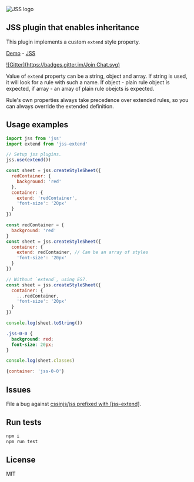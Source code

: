 ![JSS logo](https://avatars1.githubusercontent.com/u/9503099?v=3&s=60)

## JSS plugin that enables inheritance

This plugin implements a custom `extend` style property.

[Demo](http://cssinjs.github.io/examples/index.html#plugin-jss-extend) -
[JSS](https://github.com/cssinjs/jss)

[![Gitter](https://badges.gitter.im/Join Chat.svg)](https://gitter.im/cssinjs/lobby)


Value of `extend` property can be a string, object and array. If string is used, it will look for a rule with such a name. If object - plain rule object is expected, if array - an array of plain rule obejcts is expected.

Rule's own properties always take precedence over extended rules, so you can always override the extended definition.


## Usage examples

```javascript
import jss from 'jss'
import extend from 'jss-extend'

// Setup jss plugins.
jss.use(extend())

const sheet = jss.createStyleSheet({
  redContainer: {
    background: 'red'
  },
  container: {
    extend: 'redContainer',
    'font-size': '20px'
  }
})

const redContainer = {
  background: 'red'
}
const sheet = jss.createStyleSheet({
  container: {
    extend: redContainer, // Can be an array of styles
    'font-size': '20px'
  }
})

// Without `extend`, using ES7.
const sheet = jss.createStyleSheet({
  container: {
    ...redContainer,
    'font-size': '20px'
  }
})

console.log(sheet.toString())
```

```css
.jss-0-0 {
  background: red;
  font-size: 20px;
}
```

```javascript
console.log(sheet.classes)
```
```javascript
{container: 'jss-0-0'}
```

## Issues

File a bug against [cssinjs/jss prefixed with \[jss-extend\]](https://github.com/cssinjs/jss/issues/new?title=[jss-extend]%20).

## Run tests

```bash
npm i
npm run test
```

## License

MIT

